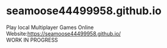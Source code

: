 # seamoose44499958.github.io
Play local Multiplayer Games Online \
Website:https://seamoose44499958.github.io/ \
WORK IN PROGRESS
